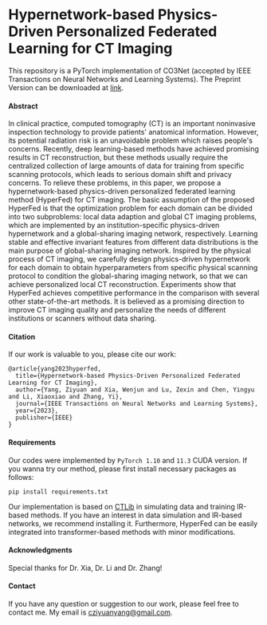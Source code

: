 # Hypernetwork-based Physics-Driven Personalized Federated Learning for CT Imaging

This repository is a PyTorch implementation of CO3Net (accepted by IEEE Transactions on Neural Networks and Learning Systems). The Preprint Version can be downloaded at [link](https://arxiv.org/abs/2206.03709).

#### Abstract
In clinical practice, computed tomography (CT) is an important noninvasive inspection technology to provide patients' anatomical information. However, its potential radiation risk is an unavoidable problem which raises people's concerns. Recently, deep learning-based methods have achieved promising results in CT reconstruction, but these methods usually require the centralized collection of large amounts of data for training from specific scanning protocols, which leads to serious domain shift and privacy concerns. To relieve these problems, in this paper, we propose a hypernetwork-based physics-driven personalized federated learning method (HyperFed) for CT imaging. The basic assumption of the proposed HyperFed is that the optimization problem for each domain can be divided into two subproblems: local data adaption and global CT imaging problems, which are implemented by an institution-specific physics-driven hypernetwork and a global-sharing imaging network, respectively. Learning stable and effective invariant features from different data distributions is the main purpose of global-sharing imaging network. Inspired by the physical process of CT imaging, we carefully design physics-driven hypernetwork for each domain to obtain hyperparameters from specific physical scanning protocol to condition the global-sharing imaging network, so that we can achieve personalized local CT reconstruction. Experiments show that HyperFed achieves competitive performance in the comparison with several other state-of-the-art methods. It is believed as a promising direction to improve CT imaging quality and personalize the needs of different institutions or scanners without data sharing.


#### Citation
If our work is valuable to you, please cite our work:
```
@article{yang2023hyperfed,
  title={Hypernetwork-based Physics-Driven Personalized Federated Learning for CT Imaging},
  author={Yang, Ziyuan and Xia, Wenjun and Lu, Zexin and Chen, Yingyu and Li, Xiaoxiao and Zhang, Yi},
  journal={IEEE Transactions on Neural Networks and Learning Systems},
  year={2023},
  publisher={IEEE}
}
```


#### Requirements

Our codes were implemented by ```PyTorch 1.10``` and ```11.3``` CUDA version. If you wanna try our method, please first install necessary packages as follows:

```
pip install requirements.txt
```

Our implementation is based on [CTLib](https://github.com/xiawj-hub/CTLIB) in simulating data and training IR-based methods. If you have an interest in data simulation and IR-based networks, we recommend installing it. Furthermore, HyperFed can be easily integrated into transformer-based methods with minor modifications.

#### Acknowledgments
Special thanks for Dr. Xia, Dr. Li and Dr. Zhang!

#### Contact
If you have any question or suggestion to our work, please feel free to contact me. My email is cziyuanyang@gmail.com.

